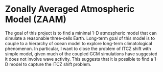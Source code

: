 # Zonally Averaged Atmospheric Model (ZAAM)

The goal of this project is to find a minimal 1-D atmospheric model that
can simulate a reasonable three-cells Earth. Long-term goal of this model is
to couple to a hierarchy of ocean model to explore long-term climatological 
phenomenon. In particular, I want to close the problem of ITCZ shift with 
simple model, given much of the coupled GCM simulations have suggested it does
not involve wave activity. This suggests that it is possible to find a
1-D model to capture the ITCZ shift problem.

